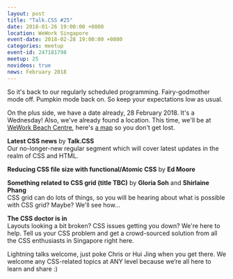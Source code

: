 ```yaml
---
layout: post
title: "Talk.CSS #25"
date: 2018-01-26 19:00:00 +0800
location: WeWork Singapore
event-date: 2018-02-28 19:00:00 +0800
categories: meetup
event-id: 247181798
meetup: 25
novideos: true
news: February 2018
---
```

So it's back to our regularly scheduled programming. Fairy-godmother mode off. Pumpkin mode back on. So keep your expectations low as usual.

On the plus side, we have a date already, 28 February 2018. It's a Wednesday! Also, we've already found a location. This time, we'll be at [WeWork Beach Centre](https://www.wework.com/buildings/beach-centre--singapore), here's [a map](https://www.google.com.sg/maps/place/WeWork+Beach+Centre/@1.2958737,103.8533462,17z/data=!3m1!4b1!4m5!3m4!1s0x31da19a59cfc8f55:0x9ea50cd7a3ccd504!8m2!3d1.2958683!4d103.8555349?hl=en) so you don't get lost.

**Latest CSS news** by **Talk.CSS**  
Our no-longer-new regular segment which will cover latest updates in the realm of CSS and HTML.

**Reducing CSS file size with functional/Atomic CSS** by **Ed Moore**

**Something related to CSS grid (title TBC)** by **Gloria Soh** and **Shirlaine Phang**  
CSS grid can do lots of things, so you will be hearing about what is possible with CSS grid? Maybe? We'll see how...

**The CSS doctor is in**  
Layouts looking a bit broken? CSS issues getting you down? We're here to help. Tell us your CSS problem and get a crowd-sourced solution from all the CSS enthusiasts in Singapore right here.

Lightning talks welcome, just poke Chris or Hui Jing when you get there. We welcome any CSS-related topics at ANY level because we’re all here to learn and share :)
